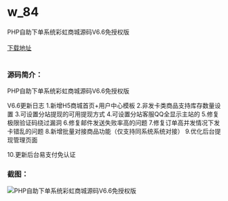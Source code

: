 # w_84
PHP自助下单系统彩虹商城源码V6.6免授权版
<br/></br>
[下载地址](https://www.uuid2.com/84.html "下载地址")
<br/></br>
<h3>源码简介：</h3>
<p>PHP自助下单系统彩虹商城源码V6.6免授权版<p>
<p>V6.6更新日志
1.新增H5商城首页+用户中心模板
2.非发卡类商品支持库存数量设置
3.可设置分站提现的可用提现方式
4.可设置分站客服QQ全显示主站的
5.修复极限验证码绕过漏洞
6.修复邮件发送失败率高的问题
7.修复订单高并发情况下发卡错乱的问题
8.新增批量对接商品功能（仅支持同系统系统对接）
9.优化后台提现管理页面<p>
<p>10.更新后台易支付免认证<p>
<h3>截图：</h3>
<img src="https://www.uuid2.com/wp-content/uploads/img/202105/3151f86290.jpg" alt="PHP自助下单系统彩虹商城源码V6.6免授权版">
